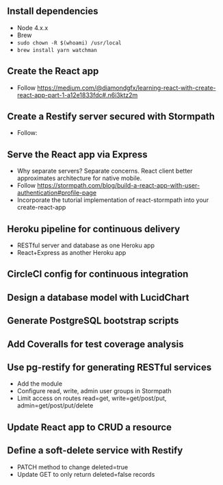 ## Install dependencies

* Node 4.x.x
* Brew
* `sudo chown -R $(whoami) /usr/local`
* `brew install yarn watchman`

## Create the React app

* Follow https://medium.com/@diamondgfx/learning-react-with-create-react-app-part-1-a12e1833fdc#.n6i3ktz2m

## Create a Restify server secured with Stormpath

* Follow:

## Serve the React app via Express

* Why separate servers? Separate concerns. React client better approximates architecture for native mobile.
* Follow https://stormpath.com/blog/build-a-react-app-with-user-authentication#profile-page
* Incorporate the tutorial implementation of react-stormpath into your create-react-app

## Heroku pipeline for continuous delivery

* RESTful server and database as one Heroku app
* React+Express as another Heroku app

## CircleCI config for continuous integration

## Design a database model with LucidChart

## Generate PostgreSQL bootstrap scripts

## Add Coveralls for test coverage analysis

## Use pg-restify for generating RESTful services

* Add the module
* Configure read, write, admin user groups in Stormpath
* Limit access on routes read=get, write=get/post/put, admin=get/post/put/delete

## Update React app to CRUD a resource

## Define a soft-delete service with Restify

* PATCH method to change deleted=true
* Update GET to only return deleted=false records
